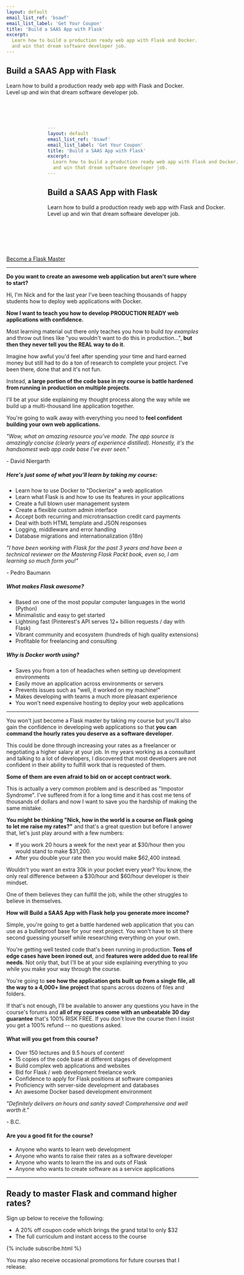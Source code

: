 ```yaml
---
layout: default
email_list_ref: 'bsawf'
email_list_label: 'Get Your Coupon'
title: 'Build a SAAS App with Flask'
excerpt:
  Learn how to build a production ready web app with Flask and Docker. Level up
  and win that dream software developer job.
---
```


## Build a SAAS App with Flask

<p class="muted">
  Learn how to build a production ready web app with Flask and Docker. Level up
  and win that dream software developer job.
</p>

<div class="video-container">
  <iframe width="720" height="405" src="#" frameborder="0" allowfullscreen></iframe>
</div>

<div class="center margin-top-md margin-bottom-md">
  <a class="btn green" href="#become-a-flask-master">Become a Flask Master</a>
</div>

---

**Do you want to create an awesome web application but aren't sure where to start?**

Hi, I'm Nick and for the last year I've been teaching thousands of happy students
how to deploy web applications with Docker.

**Now I want to teach you how to develop PRODUCTION READY web applications with
confidence.**

Most learning material out there only teaches you how to build *toy examples*
and throw out lines like "you wouldn't want to do this in production...", **but
then they never tell you the REAL way to do it**.

Imagine how awful you'd feel after spending your time and hard earned money but
still had to do a ton of research to complete your project. I've been there,
done that and it's not fun.

Instead, **a large portion of the code base in my course is battle hardened from
running in production on multiple projects**.

I'll be at your side explaining my thought process along the way while we build
up a multi-thousand line application together.

You're going to walk away with everything you need to **feel confident building
your own web applications.**

<div class="boxed small">
<p><em>
  "Wow, what an amazing resource you've made. The app source is amazingly concise
  (clearly years of experience distilled). Honestly, it's the handsomest web app
  code base I've ever seen."
</em></p>
<p class="muted margin-bottom-none">- David Niergarth</p>
</div>

##### Here's just some of what you'll learn by taking my course:

- Learn how to use Docker to "Dockerize" a web application
- Learn what Flask is and how to use its features in your applications
- Create a full blown user management system
- Create a flexible custom admin interface
- Accept both recurring and microtransaction credit card payments
- Deal with both HTML template and JSON responses
- Logging, middleware and error handling
- Database migrations and internationalization (i18n)

<div class="boxed small">
<p><em>
  "I have been working with Flask for the past 3 years and have been a technical
  reviewer on the Mastering Flask Packt book, even so, I am learning so much
  form you!"
</em></p>
<p class="muted margin-bottom-none">- Pedro Baumann</p>
</div>

##### What makes Flask awesome?

- Based on one of the most popular computer languages in the world (Python)
- Minimalistic and easy to get started
- Lightning fast (Pinterest's API serves 12+ billion requests / day with Flask)
- Vibrant community and ecosystem (hundreds of high quality extensions)
- Profitable for freelancing and consulting

##### Why is Docker worth using?

- Saves you from a ton of headaches when setting up development environments
- Easily move an application across environments or servers
- Prevents issues such as "well, it worked on my machine!"
- Makes developing with teams a much more pleasant experience
- You won't need expensive hosting to deploy your web applications

---

You won't just become a Flask master by taking my course but you'll also gain the
confidence in developing web applications so that **you can command the hourly
rates you deserve as a software developer**.

This could be done through increasing your rates as a freelancer or negotiating
a higher salary at your job. In my years working as a consultant and talking to
a lot of developers, I discovered that most developers are not confident in their
ability to fulfill work that is requested of them.

**Some of them are even afraid to bid on or accept contract work.**

This is actually a very common problem and is described as "Impostor Syndrome".
I've suffered from it for a long time and it has cost me tens of thousands of
dollars and now I want to save you the hardship of making the same mistake.

**You might be thinking "Nick, how in the world is a course on Flask going to let
me raise my rates?"** and that's a great question but before I answer that, let's
just play around with a few numbers:

- If you work 20 hours a week for the next year at $30/hour then you would stand to make $31,200.
- After you double your rate then you would make $62,400 instead.

Wouldn't you want an extra 30k in your pocket every year? You know, the only
real difference between a $30/hour and $60/hour developer is their mindset.

One of them believes they can fulfill the job, while the other struggles to
believe in themselves.

**How will Build a SAAS App with Flask help you generate more income?**

Simple, you're going to get a battle hardened web application that you can use
as a bulletproof base for your next project. You won't have to sit there second
guessing yourself while researching everything on your own.

You're getting well tested code that's been running in production. **Tons of
edge cases have been ironed out**, and **features were added due to real life
needs**. Not only that, but I'll be at your side explaining everything to you
while you make your way through the course.

You're going to **see how the application gets built up from a single file,
all the way to a 4,000+ line project** that spans across dozens of files and
folders.

If that's not enough, I'll be available to answer any questions you have in the
course's forums and **all of my courses come with an unbeatable 30 day guarantee**
that's 100% RISK FREE. If you don't love the course then I insist you get a
100% refund -- no questions asked.

#### What will you get from this course?

- Over 150 lectures and 9.5 hours of content!
- 15 copies of the code base at different stages of development
- Build complex web applications and websites
- Bid for Flask / web development freelance work
- Confidence to apply for Flask positions at software companies
- Proficiency with server-side development and databases
- An awesome Docker based development environment

<div class="boxed small margin-bottom-md">
<p><em>
  "Definitely delivers on hours and sanity saved! Comprehensive and well worth
  it."
</em></p>
<p class="muted margin-bottom-none">- B.C.</p>
</div>

#### Are you a good fit for the course?

- Anyone who wants to learn web development
- Anyone who wants to raise their rates as a software developer 
- Anyone who wants to learn the ins and outs of Flask
- Anyone who wants to create software as a service applications

---

## Ready to master Flask and command higher rates?

<a name="become-a-flask-master"></a>

Sign up below to receive the following:

- A <span class="underline">20% off coupon code</span> which brings the grand total to only $32
- The full curriculum and instant access to the course

{% include subscribe.html %}

<p class="really-small really-muted margin-top-md">
  You may also receive occasional promotions for future courses that I release.
</p>
